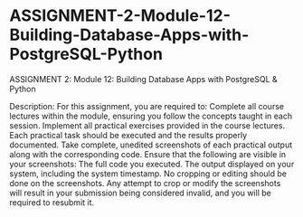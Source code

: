 # ASSIGNMENT-2-Module-12-Building-Database-Apps-with-PostgreSQL-Python
ASSIGNMENT 2:  Module 12: Building Database Apps with PostgreSQL &amp; Python

Description:  For this assignment, you are required to:
Complete all course lectures within the module, ensuring you follow the concepts taught in each session.
Implement all practical exercises provided in the course lectures. Each practical task should be executed and the results properly documented.
Take complete, unedited screenshots of each practical output along with the corresponding code. Ensure that the following are visible in your screenshots:
The full code you executed.
The output displayed on your system, including the system timestamp.
No cropping or editing should be done on the screenshots. Any attempt to crop or modify the screenshots will result in your submission being considered invalid, and you will be required to resubmit it.
